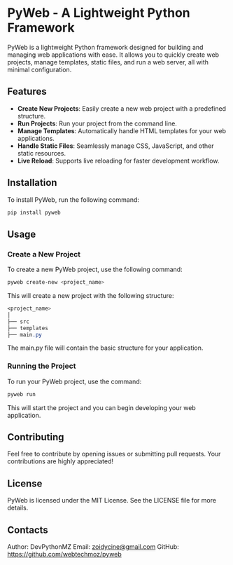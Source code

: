 # PyWeb - A Lightweight Python Framework

PyWeb is a lightweight Python framework designed for building and managing web applications with ease. It allows you to quickly create web projects, manage templates, static files, and run a web server, all with minimal configuration.

## Features

- **Create New Projects**: Easily create a new web project with a predefined structure.
- **Run Projects**: Run your project from the command line.
- **Manage Templates**: Automatically handle HTML templates for your web applications.
- **Handle Static Files**: Seamlessly manage CSS, JavaScript, and other static resources.
- **Live Reload**: Supports live reloading for faster development workflow.

## Installation

To install PyWeb, run the following command:
```bash
pip install pyweb
```

## Usage

### Create a New Project
To create a new PyWeb project, use the following command:
```bash
pyweb create-new <project_name>
```

This will create a new project with the following structure:
```css
<project_name>
│
├── src
├── templates
├── main.py
```
The main.py file will contain the basic structure for your application.

### Running the Project
To run your PyWeb project, use the command:

```bash
pyweb run
```
This will start the project and you can begin developing your web application.

## Contributing
Feel free to contribute by opening issues or submitting pull requests. Your contributions are highly appreciated!

## License
PyWeb is licensed under the MIT License. See the LICENSE file for more details.

## Contacts
Author: DevPythonMZ
Email: zoidycine@gmail.com
GitHub: https://github.com/webtechmoz/pyweb
